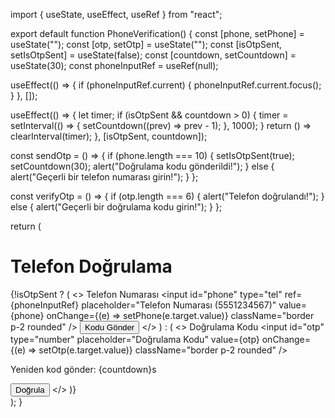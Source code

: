 import { useState, useEffect, useRef } from "react";

export default function PhoneVerification() {
  const [phone, setPhone] = useState("");
  const [otp, setOtp] = useState("");
  const [isOtpSent, setIsOtpSent] = useState(false);
  const [countdown, setCountdown] = useState(30);
  const phoneInputRef = useRef(null);

  useEffect(() => {
    if (phoneInputRef.current) {
      phoneInputRef.current.focus();
    }
  }, []);

  useEffect(() => {
    let timer;
    if (isOtpSent && countdown > 0) {
      timer = setInterval(() => {
        setCountdown((prev) => prev - 1);
      }, 1000);
    }
    return () => clearInterval(timer);
  }, [isOtpSent, countdown]);

  const sendOtp = () => {
    if (phone.length === 10) {
      setIsOtpSent(true);
      setCountdown(30);
      alert("Doğrulama kodu gönderildi!");
    } else {
      alert("Geçerli bir telefon numarası girin!");
    }
  };

  const verifyOtp = () => {
    if (otp.length === 6) {
      alert("Telefon doğrulandı!");
    } else {
      alert("Geçerli bir doğrulama kodu girin!");
    }
  };

  return (
    <div className="flex flex-col items-center p-6 space-y-4 bg-gray-100 min-h-screen">
      <h1 className="text-xl font-bold text-blue-600">Telefon Doğrulama</h1>
      {!isOtpSent ? (
        <>
          <label htmlFor="phone" className="font-medium">
            Telefon Numarası
          </label>
          <input
            id="phone"
            type="tel"
            ref={phoneInputRef}
            placeholder="Telefon Numarası (5551234567)"
            value={phone}
            onChange={(e) => setPhone(e.target.value)}
            className="border p-2 rounded"
          />
          <button onClick={sendOtp} className="bg-blue-600 text-white px-4 py-2 rounded">
            Kodu Gönder
          </button>
        </>
      ) : (
        <>
          <label htmlFor="otp" className="font-medium">
            Doğrulama Kodu
          </label>
          <input
            id="otp"
            type="number"
            placeholder="Doğrulama Kodu"
            value={otp}
            onChange={(e) => setOtp(e.target.value)}
            className="border p-2 rounded"
          />
          <p className="text-gray-600">Yeniden kod gönder: {countdown}s</p>
          <button onClick={verifyOtp} className="bg-blue-600 text-white px-4 py-2 rounded">
            Doğrula
          </button>
        </>
      )}
    </div>
  );
}
